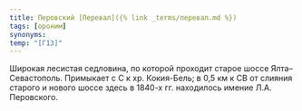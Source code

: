 ```yaml
---
title: Перовский [Перевал]({% link _terms/перевал.md %})
tags: [ороним]
synonyms:
temp: "[Г13]"
---
```


Широкая лесистая седловина, по которой проходит старое шоссе Ялта–Севастополь.
Примыкает с С к хр. Кокия-Бель; в 0,5 км к СВ от слияния старого и нового шоссе
здесь в 1840-х гг. находилось имение Л.А. Перовского.

